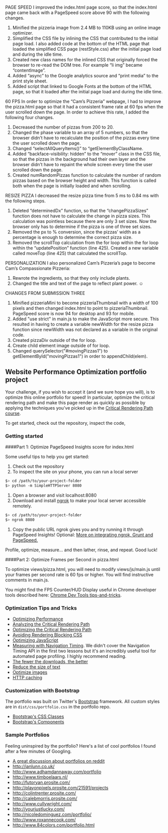 PAGE SPEED
I improved the index.html page score, so that the index.html page came back with a PageSpeed score above 90 with the following changes.

1.	Minified the pizzeria image from 2.4 MB to 110KB using an online image optimizer.
2.	Simplified the CSS file by inlining the CSS that contributed to the initial page load. I also added code at the bottom of the HTML page that loaded the simplified CSS page (restStyle.css) after the initial page load and during the idle time. 
3.	Created new class names for the inlined CSS that originally forced the browser to re-read the DOM tree. For example “li img” became “contentImage”. 
4.	Added “async” to the Google analytics source and “print media” to the print style sheet.
5.	Added script that linked to Google Fonts at the bottom of the HTML page, so that it loaded after the initial page load and during the idle time. 

60 FPS
In order to optimize the “Cam’s Pizzeria” webpage, I had to improve the pizza.html page so that it had a consistent frame rate at 60 fps when the user scrolled down the page. In order to achieve this rate, I added the following four changes.

1.	Decreased the number of pizzas from 200 to 20. 
2.	Changed the phase variable to an array of 5 numbers, so that the browser didn’t have to recalculate the position of the pizzas every time the user scrolled down the page. 
3.	Changed “selectAllQueryItems()” to “getElementByClassName. 
4.	Added “backface-visibility: hidden” to the “mover” class in the CSS file, so that the pizzas in the background had their own layer and the browser didn’t have to repaint the whole screen every time the user scrolled down the page. 
5.	Created numRandomPizzas function to calculate the number of random pizzas based on the browser height and width. This function is called both when the page is initially loaded and when scrolling. 

RESIZE PIZZA
I decreased the resize pizza time from 5 ms to 0.84 ms with the following steps.

1.	Deleted “determinedDx” function, so that the “changePizzaSizes” function does not have to calculate the change in pizza sizes. This calculation was pointless because there are only 3 set sizes. Now the browser only has to determine if the pizza is one of three set sizes. 
2.	Removed the px to % conversion, since the pizzas’ width as a percentage is enough to determine the correct pizza size. 
3.	Removed the scrollTop calculation from the for loop within the for loop within the “updatePosition” function (line 425). Created a new variable called moveTop (line 425) that calculated the scrollTop.

PERSONALIZATION
I also personalized Cam’s Pizzeria’s page to become Cam’s Compassionate Pizzeria:
1.	Rewrote the ingredients, so that they only include plants. 
2.	Changed the title and text of the page to reflect plant power. ☺ 

CHANGES FROM SUBMISSION THREE
1. Minified pizzeriaMini to become pizzeriaThumbnail with a width of 100 pixels and then changed index.html to point to pizzeriaThumbnail. PageSpeed score is now 94 for desktop and 93 for mobile. 
2. Added "use strict" in main.js to make the JavaScript more secure. This resulted in having to create a variable newWidth for the resize pizza function since newWidth was not declared as a variable in the original code. 
3. Created pizzaDiv outside of the for loop. 
4. Create child element image outside of for loop. 
5. Changed querySelector("#movingPizzas1") to getElementById("movingPizzas1") in order to appendChild(elem).


## Website Performance Optimization portfolio project

Your challenge, if you wish to accept it (and we sure hope you will), is to optimize this online portfolio for speed! In particular, optimize the critical rendering path and make this page render as quickly as possible by applying the techniques you've picked up in the [Critical Rendering Path course](https://www.udacity.com/course/ud884).

To get started, check out the repository, inspect the code,

### Getting started

####Part 1: Optimize PageSpeed Insights score for index.html

Some useful tips to help you get started:

1. Check out the repository
1. To inspect the site on your phone, you can run a local server

  ```bash
  $> cd /path/to/your-project-folder
  $> python -m SimpleHTTPServer 8080
  ```

1. Open a browser and visit localhost:8080
1. Download and install [ngrok](https://ngrok.com/) to make your local server accessible remotely.

  ``` bash
  $> cd /path/to/your-project-folder
  $> ngrok 8080
  ```

1. Copy the public URL ngrok gives you and try running it through PageSpeed Insights! Optional: [More on integrating ngrok, Grunt and PageSpeed.](http://www.jamescryer.com/2014/06/12/grunt-pagespeed-and-ngrok-locally-testing/)

Profile, optimize, measure... and then lather, rinse, and repeat. Good luck!

####Part 2: Optimize Frames per Second in pizza.html

To optimize views/pizza.html, you will need to modify views/js/main.js until your frames per second rate is 60 fps or higher. You will find instructive comments in main.js. 

You might find the FPS Counter/HUD Display useful in Chrome developer tools described here: [Chrome Dev Tools tips-and-tricks](https://developer.chrome.com/devtools/docs/tips-and-tricks).

### Optimization Tips and Tricks
* [Optimizing Performance](https://developers.google.com/web/fundamentals/performance/ "web performance")
* [Analyzing the Critical Rendering Path](https://developers.google.com/web/fundamentals/performance/critical-rendering-path/analyzing-crp.html "analyzing crp")
* [Optimizing the Critical Rendering Path](https://developers.google.com/web/fundamentals/performance/critical-rendering-path/optimizing-critical-rendering-path.html "optimize the crp!")
* [Avoiding Rendering Blocking CSS](https://developers.google.com/web/fundamentals/performance/critical-rendering-path/render-blocking-css.html "render blocking css")
* [Optimizing JavaScript](https://developers.google.com/web/fundamentals/performance/critical-rendering-path/adding-interactivity-with-javascript.html "javascript")
* [Measuring with Navigation Timing](https://developers.google.com/web/fundamentals/performance/critical-rendering-path/measure-crp.html "nav timing api"). We didn't cover the Navigation Timing API in the first two lessons but it's an incredibly useful tool for automated page profiling. I highly recommend reading.
* <a href="https://developers.google.com/web/fundamentals/performance/optimizing-content-efficiency/eliminate-downloads.html">The fewer the downloads, the better</a>
* <a href="https://developers.google.com/web/fundamentals/performance/optimizing-content-efficiency/optimize-encoding-and-transfer.html">Reduce the size of text</a>
* <a href="https://developers.google.com/web/fundamentals/performance/optimizing-content-efficiency/image-optimization.html">Optimize images</a>
* <a href="https://developers.google.com/web/fundamentals/performance/optimizing-content-efficiency/http-caching.html">HTTP caching</a>

### Customization with Bootstrap
The portfolio was built on Twitter's <a href="http://getbootstrap.com/">Bootstrap</a> framework. All custom styles are in `dist/css/portfolio.css` in the portfolio repo.

* <a href="http://getbootstrap.com/css/">Bootstrap's CSS Classes</a>
* <a href="http://getbootstrap.com/components/">Bootstrap's Components</a>

### Sample Portfolios

Feeling uninspired by the portfolio? Here's a list of cool portfolios I found after a few minutes of Googling.

* <a href="http://www.reddit.com/r/webdev/comments/280qkr/would_anybody_like_to_post_their_portfolio_site/">A great discussion about portfolios on reddit</a>
* <a href="http://ianlunn.co.uk/">http://ianlunn.co.uk/</a>
* <a href="http://www.adhamdannaway.com/portfolio">http://www.adhamdannaway.com/portfolio</a>
* <a href="http://www.timboelaars.nl/">http://www.timboelaars.nl/</a>
* <a href="http://futoryan.prosite.com/">http://futoryan.prosite.com/</a>
* <a href="http://playonpixels.prosite.com/21591/projects">http://playonpixels.prosite.com/21591/projects</a>
* <a href="http://colintrenter.prosite.com/">http://colintrenter.prosite.com/</a>
* <a href="http://calebmorris.prosite.com/">http://calebmorris.prosite.com/</a>
* <a href="http://www.cullywright.com/">http://www.cullywright.com/</a>
* <a href="http://yourjustlucky.com/">http://yourjustlucky.com/</a>
* <a href="http://nicoledominguez.com/portfolio/">http://nicoledominguez.com/portfolio/</a>
* <a href="http://www.roxannecook.com/">http://www.roxannecook.com/</a>
* <a href="http://www.84colors.com/portfolio.html">http://www.84colors.com/portfolio.html</a>
